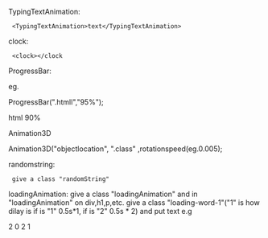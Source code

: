 


TypingTextAnimation:

     <TypingTextAnimation>text</TypingTextAnimation>


clock:

     <clock></clock


ProgressBar:

eg.

ProgressBar(".htmll","95%");    

<style>
 .htmll span::after{
  content: "90%";
}
</style>

<progress-bars>
    <bar>
      <info>
        <span>html</span>
      </info>
      <progress-line class="htmll">
        <span></span>
      </progress-line>
    </bar>
 </progress-bars>






Animation3D

Animation3D("objectlocation", ".class" ,rotationspeed(eg.0.005);



randomstring:

     give a class "randomString"
     

loadingAnimation:
     give a class "loadingAnimation"
     and in "loadingAnimation" on div,h1,p,etc. give a class "loading-word-1"("1" is how dilay is if is "1" 0.5s*1, if is "2" 0.5s * 2) and put text 
     e.g
     <div class="loadingAnimation">
<span class="loading-word-1">2</span>
<span class="loading-word-2">0</span>
<span class="loading-word-3">2</span>
<span class="loading-word-4">1</span></div>
     

